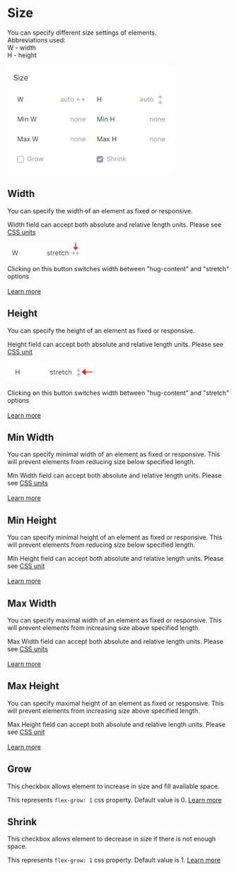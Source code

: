 # Size

You can specify different size settings of elements. \
Abbreviations used:\
W - width\
H - height

![](<../.gitbook/assets/Screenshot 2022-04-30 171742.png>)

## Width

You can specify the width of an element as fixed or responsive.&#x20;

Width field can accept both absolute and relative length units. Please see [CSS units](css-units.md)

![](<../.gitbook/assets/image (3).png>)\
Clicking on this button switches width between "hug-content" and "stretch" options\
\
[Learn more](https://developer.mozilla.org/en-US/docs/Web/CSS/width)

## Height

You can specify the height of an element as fixed or responsive.&#x20;

Height field can accept both absolute and relative length units. Please see [CSS unit](css-units.md)

![](<../.gitbook/assets/image (2) (1).png>)

Clicking on this button switches width between "hug-content" and "stretch" options\
\
[Learn more](https://developer.mozilla.org/en-US/docs/Web/CSS/height)

## Min Width

You can specify minimal width of an element as fixed or responsive. This will prevent elements from reducing size below specified length.&#x20;

Min Width field can accept both absolute and relative length units. Please see [CSS units](css-units.md)\
\
[Learn more](https://developer.mozilla.org/en-US/docs/Web/CSS/min-width)

## Min Height

You can specify  minimal height of an element as fixed or responsive. This will prevent elements from reducing size below specified length.&#x20;

Min Height field can accept both absolute and relative length units. Please see [CSS unit](css-units.md)\
\
[Learn more](https://developer.mozilla.org/en-US/docs/Web/CSS/min-height)

## Max Width

You can specify maximal width of an element as fixed or responsive. This will prevent elements from increasing size above specified length.&#x20;

Max Width field can accept both absolute and relative length units. Please see [CSS units](css-units.md)\
\
[Learn more](https://developer.mozilla.org/en-US/docs/Web/CSS/max-width)

## Max Height

You can specify maximal height of an element as fixed or responsive. This will prevent elements from increasing size above specified length.&#x20;

Max Height field can accept both absolute and relative length units. Please see [CSS unit](css-units.md)\
\
[Learn more](https://developer.mozilla.org/en-US/docs/Web/CSS/max-height)

## Grow

This checkbox allows element to increase in size and fill available space.&#x20;

This represents `flex-grow: 1` css property. Default value is 0. [Learn more](https://developer.mozilla.org/en-US/docs/Web/CSS/flex-grow)

## Shrink

This checkbox allows element to decrease in size if there is not enough space.&#x20;

This represents `flex-grow: 1` css property. Default value is 1. [Learn more](https://developer.mozilla.org/en-US/docs/Web/CSS/flex-shrink)
